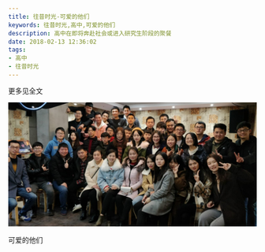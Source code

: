 ```yaml
---
title: 往昔时光-可爱的他们
keywords: 往昔时光,高中,可爱的他们
description: 高中在即将奔赴社会或进入研究生阶段的聚餐
date: 2018-02-13 12:36:02
tags:
- 高中
- 往昔时光
---
```


更多见全文

<!-- more -->

![可爱的他们](olden-days-2/IMG_3586.JPG)

可爱的他们
